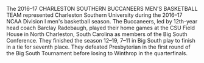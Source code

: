 The 2016–17 CHARLESTON SOUTHERN BUCCANEERS MEN'S BASKETBALL TEAM represented Charleston Southern University during the 2016–17 NCAA Division I men's basketball season. The Buccaneers, led by 12th-year head coach Barclay Radebaugh, played their home games at the CSU Field House in North Charleston, South Carolina as members of the Big South Conference. They finished the season 12–19, 7–11 in Big South play to finish in a tie for seventh place. They defeated Presbyterian in the first round of the Big South Tournament before losing to Winthrop in the quarterfinals.
